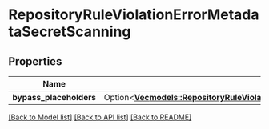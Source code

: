 # RepositoryRuleViolationErrorMetadataSecretScanning

## Properties

Name | Type | Description | Notes
------------ | ------------- | ------------- | -------------
**bypass_placeholders** | Option<[**Vec<models::RepositoryRuleViolationErrorMetadataSecretScanningBypassPlaceholdersInner>**](repository_rule_violation_error_metadata_secret_scanning_bypass_placeholders_inner.md)> |  | [optional]

[[Back to Model list]](../README.md#documentation-for-models) [[Back to API list]](../README.md#documentation-for-api-endpoints) [[Back to README]](../README.md)


